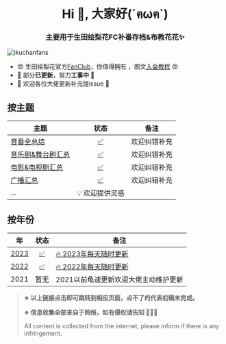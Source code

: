 <h1 align="center">Hi 👋, 大家好(´ฅωฅ`)</h1>
<h3 align="center">主要用于生田绘梨花FC补番存档&布教花花✨</h3>
<p align="left"> <img src="https://komarev.com/ghpvc/?username=ikuchanfans&label=Profile%20views&color=0e75b6&style=flat" alt="ikuchanfans" /> </p>


- 😍 生田绘梨花官方[FanClub](https://erikaikuta.jp)，你值得拥有 ，图文[入会教程](https://raw.githubusercontent.com/ikuchanfans/ikuchanfans/main/生田绘梨花FC入会图文流程.jpg) 😍
- 🚧 部分**已更新**，努力**工事中** 🚧 
- 🥺 欢迎各位大佬更新补充提issue 🥺



## 按主题


| 主题                                                         |                             状态                             | 备注         |
| ------------------------------------------------------------ | :----------------------------------------------------------: | ------------ |
| [音番全总结](https://github.com/ikuchanfans/wiki/blob/main/theme/音番总结.md) | [✅](https://github.com/ikuchanfans/wiki/blob/main/theme/音番总结.md) | 欢迎纠错补充 |
| [音乐剧&舞台剧汇总](https://github.com/ikuchanfans/wiki/blob/main/theme/音乐剧%26舞台剧汇总.md) | [✅](https://github.com/ikuchanfans/wiki/blob/main/theme/音乐剧%26舞台剧汇总.md) | 欢迎纠错补充 |
| [电影&电视剧汇总](https://github.com/ikuchanfans/wiki/blob/main/theme/电影%26电视剧汇总.md) | [✅](https://github.com/ikuchanfans/wiki/blob/main/theme/电影%26电视剧汇总.md) | 欢迎纠错补充 |
| [广播汇总](https://github.com/ikuchanfans/wiki/blob/main/theme/广播汇总.md) | [✅](https://github.com/ikuchanfans/wiki/blob/main/theme/广播汇总.md) | 欢迎纠错补充 |
| ...                                                          |                        💡 欢迎提供灵感                        |              |



## 按年份


| 年                                                           |                             状态                             | 备注                                                         |
| ------------------------------------------------------------ | :----------------------------------------------------------: | ------------------------------------------------------------ |
| [2023](https://github.com/ikuchanfans/wiki/blob/main/year/2023.md) | [✅](https://github.com/ikuchanfans/wiki/blob/main/year/2023.md) | [🔥 2023年每天随时更新](https://github.com/ikuchanfans/wiki/blob/main/year/2023.md) |
| [2022](https://github.com/ikuchanfans/wiki/blob/main/year/2022.md) | [✅](https://github.com/ikuchanfans/wiki/blob/main/year/2022.md) | [🔥 2022年每天随时更新](https://github.com/ikuchanfans/wiki/blob/main/year/2022.md) |
| 2021                                                         |                             暂无                             | 2021以前龟速更新欢迎大佬主动维护更新                         |




> **※ 以上链接点击即可跳转到相应页面，点不了的代表初稿未完成。**
>
> **※ 信息收集全部来自于网络，如有侵权请告知 🙇🏻‍♀️**
>
> All content is collected from the internet, please inform if there is any infringement.
